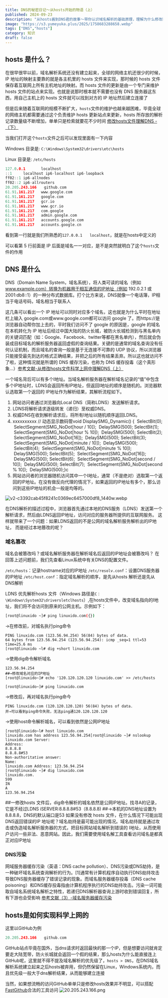 ```yaml
---
title: DNS的秘密日记～从hosts开始的物语（上）
published: 2024-09-23
description: "从hosts酱到DNS君的故事～带你认识域名解析的基础原理，理解为什么修改hosts能直连"
image: "https://s3.yumeyuka.plus/2025/1758683288658.webp"
tags: ["DNS","hosts"]
category: 知识
draft: false
---
```


## hosts 是什么？

在很早很早以前，域名解析系统还没有建立起来，全球的网络主机还很少的时候，IP 地址的映射主要靠的就是各主机里的 hosts 文件来实现，那时候的 hosts 文件保存着互联网上所有主机地址的映射。而 hosts 文件的更新是由一个专门来维护 hosts 文件的站点来实现。也就是说那时根本就不需要也没有 DNS 服务器这东西，用自己主机上的 hosts 文件就可以找到对方的 IP 地址然后建立连接了

但是后来随着互联网的规模不断扩大，`hosts`文件的维护也越来越困难，毕竟全球的网络主机都需要通过这个负责维护 hosts 更新站点来更新，hosts 所存放的解析记录数量级不断增加，单单只是检索就要花不少时间 [修改hosts文件理解DNS - （下）]()

当我们打开这个`hosts`文件之后可以发现里面有一下内容

Windows 目录是: `C:\Windows\System32\drivers\etc\hosts`

Linux 目录是: `/etc/hosts`

```c
127.0.0.1       localhost
::1     localhost ip6-localhost ip6-loopback
ff02::1 ip6-allnodes
ff02::2 ip6-allrouters
20.205.243.166　　github.com
61.91.161.217	www.google.com
61.91.161.217	google.com
61.91.161.217	gcr.io
61.91.161.217	www.gcr.io
61.91.161.217	com.google
61.91.161.217	admin.google.com
61.91.161.217	accounts.google.com
61.91.161.217	accounts.google.cn
```

看到第一行就是我们所熟悉的`127.0.0.1　　localhost`，就是在hosts中定义的

可以看第 5 行前面是 IP 后面是域名一一对应，是不是突然就明白了这个`hosts`文件的作用

## DNS 是什么

DNS（Domain Name System，域名系统），将人类可读的域名（例如 www.example.com）转换为机器用于相互通信的IP地址（例如 192.0.2.1 或 2001:db8::1）的一种分布式数据库。打个比方来说，DNS就像一个电话簿，IP相当于电话号码，域名相当于联系人

这几条可以看出一个 IP 地址可以同时对应多个域名，这也就是为什么平时在地址栏上输入 google.com或www.google.com都可以访问 google 了。而https://是浏览器自动帮你加上去的，平时我们访问不了 google 的原因是，google 的域名 在本机转化为 IP 地址后经过中国大陆的防火长城，被防火长城检测到与黑名单内的关键词匹配（如：Google、Facebook、twitter等都在黑名单内），然后就会伪装成目标域名的解析服务器返回虚假的查询结果。关键的是通常的域名查询没有任何认证机制，而且域名的查询一般是基于无连接不可靠的 UDP 协议，所以浏览器只能接受最先到达的格式正确结果，并把之后的所有结果丢弃。所以这也就访问不了啦，这种情况就是所谓的 DNS 缓存污染，也称为 DNS 缓存投毒（这个真形象…）[参考文献-从修改hosts文件科学上网中理解DNS（上）](https://famousczm.github.io/2017/05/07/%E4%BB%8E%E4%BF%AE%E6%94%B9hosts%E6%96%87%E4%BB%B6%E7%A7%91%E5%AD%A6%E4%B8%8A%E7%BD%91%E4%B8%AD%E7%90%86%E8%A7%A3DNS%EF%BC%88%E4%B8%8A%EF%BC%89/)



一个域名背后可以有多个I地址。当域名解析服务器在解析域名记录的“值”中包含多个IP地址时，LDNS会返回所有IP地址，但返回I地址的顺序是随机的。浏览器默认选取第一个返回的 IP地址作为解析结果，其解析流程如下。
1. 网站访问者通过浏览器向Local DNS（简称LDNS）发送解析请求。
 2. LDNS将解析请求逐级转发（递归）至权威DNS。
3. 权威DNS在收到解析请求后，将所有I地址以随机顺序返回LDNS。
4. xxxxxxxxxx // 动态显示数码管void DisplaySMG_Dynamic() {  SelectBit(0);  SelectSegment(SMG_NoDot[hour / 10]);  DelaySMG(500);​  SelectBit(1);  SelectSegment(SMG_NoDot[hour % 10]);  DelaySMG(500);​  SelectBit(2);  SelectSegment(SMG_NoDot[16]);  DelaySMG(500);​  SelectBit(3);  SelectSegment(SMG_NoDot[minute / 10]);  DelaySMG(500);​  SelectBit(4);  SelectSegment(SMG_NoDot[minute % 10]);  DelaySMG(500);​  SelectBit(5);  SelectSegment(SMG_NoDot[16]);  DelaySMG(500);​  SelectBit(6);  SelectSegment(SMG_NoDot[second / 10]);  DelaySMG(500);​  SelectBit(7);  SelectSegment(SMG_NoDot[second % 10]);  DelaySMG(500);}​c
5. 网站访问者的浏览器随机访问其中一个I地址，通常（不是绝对）选取第一个返回的IP地址。在没有做反向代理的情况下，如果返回的IP地址有多个，那么访问到这些IP地址的机会一般是均等的。

![v2-c3392cab45f8241c0369ec6457000df8_1440w.webp](https://img.nightrainmilkyway.cn/img/v2-c3392cab45f8241c0369ec6457000df8_1440w.webp)

在DNS解析的描述过程中，浏览器首先通过本地的DNS服务（LDNS）发送第一个
解析请求，然后由LDNS返回IP地址，访问对应的服务器所提供的互联网服务。
这样就带来了一个问题：如果LDNS返回的不是公网的域名解析服务解析出的IP地址，
而是经过本地篡改的呢？

### 域名篡改

域名会被篡改吗？或域名解析服务器在解析域名后返回的IP地址会被篡改吗？
在回答上述问题前，我们先查看Linux系统中有关DNS的配置文件。

`/etc/hosts`：记录hostname对应的IP地址
`/etc/resolv.conf`：设置DNS服务器的IP地址
`/etc/host.conf`：指定域名解析的顺序，是先从hosts 解析还是先从DNS解析



LDNS 优先解析hosts 文件（Windows 路径是`C：\Windows\System32\driversletclhosts`）,在hosts文件中，改变域名指向的I地址，我们将不会访问到原来的公网主机。示例如下：


```sh
[root@linuxido ~]# ping linuxido.com({})
```

→在修改前，对城名执行ping命令

```shell
PING linuxido.com (123.56.94.254) 56(84) bytes of data.
64 bytes from 123.56.94.254 (123.56.94.254): icmp _seq=1 ttl=53 time=25.6 ms
[root@linuxido ~l# dig +short linuxido.com
```
→使用dig命令解析域名
```shell
123.56.94.254
##→修改域名对应的IP地址
[root@linuxido~]# echo '120.120.120.120 linuxido.com' >> /etc/hosts

[root@linuxido~]# ping linuxido.com
```
→修改后，再对域名执行ping命今
```
PING linuxido.com (120.120.120.120) 56(84) bytes of data.
并→可以看到ping命令失败，无法ping通120.120.120.120
```
→使用host命令解析城名，可以看到依然是公网IP地址
```
[root@linuxido~l# host linuxido.com
linuxido.com has address 123.56.94.254[root@linuxido ~]# nslookup linuxido.com Server:
Address:
8.8.8.8
8.8.8.8#53
Non-authoritative answer:
Name:
linuxido.com Address: 123.56.94.254
[root@linuxido ~]# dig linuxido.com
linuxido.com.
599
IN
A
123.56.94.254
```
##一修改hosts 文件后，dig命令解析的城名依然是公网IP地址。找寻A的记录，它是不经过LDNS
iSERVER:8.8.8.8#53（8.8.8.8)
##→本机的DNS地址设置为8.8.8.8，DNS的默认端口是53
如果没有修改 hosts 文件，在什么情况下可能出现DNS返回错误的IP 地址呢？域名劫持是最可能出现的情况。域名劫持就是通过攻击或伪造域名解析服务器的方式，把目标网站域名解析到错误的 I地址，从而使用户访问一些非法、恶意网站。因此，我们需要使用域名解工具查看访问域名是都真正对应IP地址

### DNS污染

网域服务器缓存污染（英语：DNS cache pollution）、DNS污染或DNS劫持，是一种破坏域名系统查询解析的行为。[1]通常有计算机程序自动执行DNS劫持攻击导致DNS服务器缓存了错误记录的现象。而域名服务器缓存投毒（DNS cache poisoning）和DNS缓存投毒指由计算机程序执行的DNS劫持攻击。污染一词可能取自域名系统域名解析之特性，若递归DNS解析器查询上游时收到错误回复，所有下游也会受影响 [参考文献（3）-域名服务器缓存污染](https://zh.m.wikipedia.org/wiki/%E5%9F%9F%E5%90%8D%E6%9C%8D%E5%8A%A1%E5%99%A8%E7%BC%93%E5%AD%98%E6%B1%A1%E6%9F%93)


## hosts是如何实现科学上网的

这里以GitHub为例

```c
20.205.243.166　　github.com
```

GitHub站点毕竟在国外，当dns请求时返回最快的那一个IP，但是想要访问就肯定要走大陆宽带，防火长城就会返回一个假的结果，那么hosts为什么能直接连上GitHub呢，这里就不得不提及域名解析的优先级了，`hosts > DNS`，在DNS域名解析系统建立起来之后hosts被弃用，但仍然保留在Linux，Windows系统内，而且优先级一般大于dns解析结果，从而能够建立连接

当然，如果想流畅的访问GitHub单单只是修改hosts效果并不明显，可以搭配[FastGithub](https://github.com/WangGithubUser/FastGitHub)合法的工具访问
![20.205.243.166.png](https://img.nightrainmilkyway.cn/img/20.205.243.166.png)